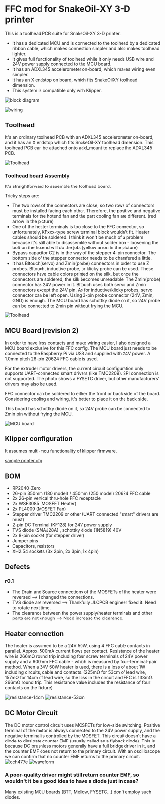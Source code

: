 # FFC mod for SnakeOil-XY 3-D printer

This is a toolhead PCB suite for SnakeOil-XY 3-D printer.
* It has a dedicated MCU and is connected to the toolhead by a dedicated ribbon cable, which makes connection simpler and also makes toolhead lighter.
* It gives full functionality of toolhead while it only needs USB wire and 24V power supply connected to the MCU board.
* It has an ADXL345 accelerometer on-board, which makes wiring even simpler.
* It has an X endstop on board, which fits SnakeOilXY toolhead dimension.
* This system is compatible only with Klipper.

![block diagram](blockdiagram.drawio.svg)

![wiring](images/wiring.jpeg)

## Toolhead

It's an ordinary toolhead PCB with an ADXL345 accelerometer on-board, and it has an X endstop which fits SnakeOil-XY toolhead dimension. This toolhead PCB can be attached onto adxl_mount to replace the ADXL345 PCB.

![Toolhead](images/ffc-toolhead.jpeg)

### Toolhead board Assembly

It's straightforward to assemble the toolhead board.

Tricky steps are:

* The two rows of the connectors are close, so two rows of connectors must be installed facing each other. Therefore, the positive and negative terminals for the hotend fan and the part cooling fan are different. (red arrow in the picture)
* One of the heater terminals is too close to the FFC connector, so unfortunately, KFxxx-type screw terminal block wouldn't fit. Heater cables should be soldered. I think it won't be much of a problem because it's still able to disassemble without solder iron - loosening the bolt on the hotend will do the job. (yellow arron in the picture)
* Bypass capacitor C2 is in the way of the stepper 4-pin connector. The bottom side of the stepper connector needs to be chamfered a little.
* It has Bltouch(servo) and Zmin(probe) connectors in order to use Z probes. Bltouch, inductive probe, or klicky probe can be used. These connectors have cable colors printed on the silk, but once the connectors are soldered, the silk becomes unreadable. The Zmin(probe) connector has 24V power in it. Bltouch uses both servo and Zmin connectors except the 24V pin. As for inductive/klicky probes, servo connector can be left open. Using 3-pin probe connector (24V, Zmin, GND) is enough.
The MCU board has schottky diode on it, so 24V probe can be connected to Zmin pin without frying the MCU.

![Toolhead](images/toolhead-issues.jpeg)

## MCU Board (revision 2)

In order to have less contacts and make wiring easier, I also designed a MCU board exclusive for this FFC config. The MCU board just needs to be connected to the Raspberry Pi via USB and supplied with 24V power. A 1.0mm pitch 26-pin 20624 FFC cable is used.

For the extruder motor drivers, the current circuit configuration only supports UART-connected smart drivers (like TMC2209). SPI connection is not supported. The photo shows a FYSETC driver, but other manufacturers' drivers may also be used.

FFC connector can be soldered to either the front or back side of the board. Considering cooling and wiring, it's better to place it on the back side.

This board has schottky diode on it, so 24V probe can be connected to Zmin pin without frying the MCU.

![MCU board](images/ffc-mcu.jpeg)

## Klipper configuration

It assumes multi-mcu functionality of klipper firmware.

[sample printer.cfg](klipper/sample_printer.cfg)

## BOM

* RP2040-Zero
* 26-pin 350mm (180 model) / 450mm (250 model) 20624 FFC cable
* 2x 26-pin vertical thru-hole FFC receptacle
* 2x WSF3085 (MOSFET Heater)
* 2x PL4009 (MOSFET Fan)
* Stepper driver TMC2209 or other (UART connected "smart" drivers are must)
* 2-pin DC Terminal (KF128) for 24V power supply
* TVS diode (SMAJ28A) , schottky diode (1N5819) 40V
* 2x 8-pin socket (for stepper driver)
* Jumper pins
* Capacitors, resistors
* XH2.54 sockets (3x 2pin, 2x 3pin, 1x 4pin)

## Defects

### r0.1

* The Drain and Source connections of the MOSFETs of the heater were reversed --> I changed the connections.
* TVS diode are reversed --> Thankfully JLCPCB engineer fixed it. Need to rotate next time.
* The clearance between the power supply/heater terminals and other parts are not enough --> Need increase the clearance.

## Heater connection

The heater is assumed to be a 24V 50W, using 4 FFC cable contacts in parallel. Approx. 500mA current flows per contact.
Resistance of the heater wire is 266mΩ round trip including four screw terminals of 24V power supply and a 600mm FFC cable - which is measured by four-terminal-pair method.
When a 24V 50W heater is used, there is a loss of about 1W including circuits, cable and contacts. (225mΩ for 53cm of lead wire, 157mΩ for 14cm of lead wire, so the loss in the circuit and FFC is 133mΩ. 266mΩ round trip. This resistance value includes the resistance of four contacts on the fixture)

![resistance-14cm](images/resistance-14cm.jpeg)
![resistance-53cm](images/resistance-53cm.jpeg)

## DC Motor Circuit

The DC motor control circuit uses MOSFETs for low-side switching. Positive terminal of the motor is always connected to the 24V power supply, and the negative terminal is controlled by the MOSFET. This circuit doesn't have a diode to dissipate counter EMF (usually called as a flyback diode). This is because DC brushless motors generally have a full bridge driver in it, and the counter EMF does not return to the primary circuit. With an oscilloscope we can confirm that no counter EMF returns to the primary circuit.
![cch477e](images/cch477e.jpeg)
![waveform](images/24vfan_switch_wave.jpeg)

### A poor-quality driver might still return counter EMF, so wouldn't it be a good idea to have a diode just in case?
Many existing MCU boards (BTT, Mellow, FYSETC...) don't employ such diodes.

